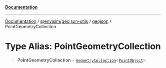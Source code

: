 [**Documentation**](../../../../README.md)

---

[Documentation](../../../../README.md) / [@envisim/geojson-utils](../../README.md) / [geojson](../README.md) / PointGeometryCollection

# Type Alias: PointGeometryCollection

> **PointGeometryCollection** = [`GeometryCollection`](GeometryCollection.md)\<[`PointObject`](PointObject.md)\>

